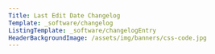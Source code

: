 ```yaml
---
Title: Last Edit Date Changelog
Template: _software/changelog
ListingTemplate: _software/changelogEntry
HeaderBackgroundImage: /assets/img/banners/css-code.jpg
---
```

